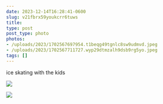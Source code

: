 ```yaml
---
date: 2023-12-14T16:28:41-0600
slug: v21fbrx59youkcrr6tuws
title: 
type: post
post_type: photo
photos:
- /uploads/2023/1702567697954.t1beqg49tgnlc8sw9udmvd.jpeg
- /uploads/2023/1702567711727.wyp29dtmzalh9dsb9rg5yo.jpeg
tags: []
---
```

ice skating with the kids


![](/uploads/2023/1702567697954.t1beqg49tgnlc8sw9udmvd.jpeg)


![](/uploads/2023/1702567711727.wyp29dtmzalh9dsb9rg5yo.jpeg)


